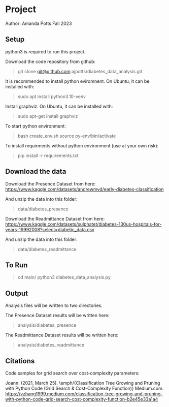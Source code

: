 # Project
Author: Amanda Potts
Fall 2023


## Setup

python3 is required to run this project.

Download the code repository from github:
> git clone git@github.com:ajpotts/diabetes_data_analysis.git

It is recommended to install python eviromnent.  On Ubuntu, it can be installed with:
> sudo apt install python3.10-venv

Install graphviz.  On Ubuntu, it can be installed with:
> sudo apt-get install graphviz

To start python environment:
> bash create_env.sh 
> source py-env/bin/activate

To install requirments without python environment (use at your own risk):
> pip install -r requirements.txt



## Download the data

Download the Presence Dataset from here:
https://www.kaggle.com/datasets/andrewmvd/early-diabetes-classification

And unzip the data into this folder:
> data/diabetes_presence

Download the Readmittance Dataset from here:
https://www.kaggle.com/datasets/sulphatet/diabetes-130us-hospitals-for-years-19992008?select=diabetic_data.csv

And unzip the data into this folder:
> data/diabetes_readmittance



## To Run

> cd main/
> python3 diabetes_data_analysis.py

## Output

Analysis files will be written to two directories.  

The Presence Dataset results will be written here:
> analysis/diabetes_presence

The Readmittance Dataset results will be written here:
> analysis/diabetes_readmittance

## Citations

Code samples for grid search over cost-complexity parameters:

Joann. (2021, March 25). \emph/{Classification Tree Growing and Pruning with Python Code (Grid Search & Cost-Complexity Function)} Medium.com. https://vzhang1999.medium.com/classification-tree-growing-and-pruning-with-python-code-grid-search-cost-complexity-function-b2e45e33a1a4


